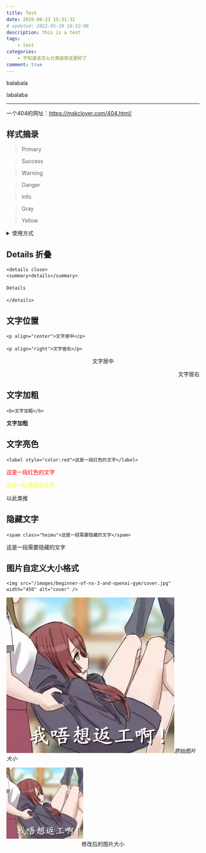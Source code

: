 ```yaml
---
title: Test
date: 2020-08-23 15:31:32
# updated: 2022-05-18 16:32:00
description: this is a test
tags: 
    - test
categories:
    - 不知道该怎么分类就放这里好了
comment: true
---
```


balabala

<!-- more -->

labalaba

***

一个404的网址：https://mskclover.com/404.html/

## 样式摘录

<div class="primary">

> Primary

</div>

<div class="success">

> Success

</div>

<div class="warning">

> Warning

</div>

<div class="danger">

> Danger

</div>

<div class="info">

> Info

</div>

<div class="gray">

> Gray

</div>

<div class="yellow">

> Yellow

</div>

<details close>
<summary>使用方式</summary>

```html
<div class="primary">

> Primary

</div>

<div class="success">

> Success

</div>

<div class="warning">

> Warning

</div>

<div class="danger">

> Danger

</div>

<div class="info">

> Info

</div>

<div class="gray">

> Gray

</div>

<div class="yellow">

> Yellow

</div>
```

</details>

## Details 折叠

```
<details close>
<summary>details</summary>

Details

</details>
```

## 文字位置

```
<p align="center">文字居中</p>

<p align="right">文字居右</p>
```

<p align="center">文字居中</p>

<p align="right">文字居右</p>

## 文字加粗

```
<b>文字加粗</b>
```

<b>文字加粗</b>

## 文字亮色

```
<label style="color:red">这是一段红色的文字</label>
```

<label style="color:red">这是一段红色的文字</label>

<label style="color:yellow">这是一段黄色的文字</label>

以此类推

## 隐藏文字

```
<spam class="heimu">这是一段需要隐藏的文字</spam>
```

<spam class="heimu">这是一段需要隐藏的文字</spam>

## 图片自定义大小格式

```
<img src="/images/beginner-of-ns-3-and-openai-gym/cover.jpg" width="450" alt="cover" />
```

![cover](/images/beginner-of-ns-3-and-openai-gym/cover.jpg)_原始图片大小_

<img src="/images/beginner-of-ns-3-and-openai-gym/cover.jpg" width="200" alt="cover" />
<center>修改后的图片大小</center>
